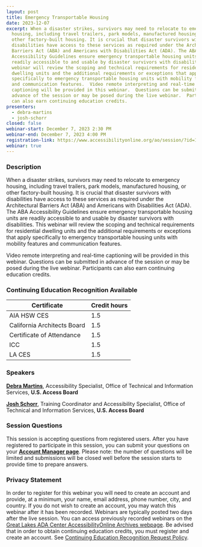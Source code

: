 ```yaml
---
layout: post
title: Emergency Transportable Housing
date: 2023-12-07
excerpt: When a disaster strikes, survivors may need to relocate to emergency
  housing, including travel trailers, park models, manufactured housing, or
  other factory-built housing. It is crucial that disaster survivors with
  disabilities have access to these services as required under the Architectural
  Barriers Act (ABA) and Americans with Disabilities Act (ADA). The ABA
  Accessibility Guidelines ensure emergency transportable housing units are
  readily accessible to and usable by disaster survivors with disabilities. This
  webinar will review the scoping and technical requirements for residential
  dwelling units and the additional requirements or exceptions that apply
  specifically to emergency transportable housing units with mobility features
  and communication features.  Video remote interpreting and real-time
  captioning will be provided in this webinar.  Questions can be submitted in
  advance of the session or may be posed during the live webinar.  Participants
  can also earn continuing education credits.
presenters:
  - debra-martins
  - josh-schorr
closed: false
webinar-start: December 7, 2023 2:30 PM
webinar-end: December 7, 2023 4:00 PM
registration-link: https://www.accessibilityonline.org/ao/session/?id=111090
webinar: true
---
```

### Description

When a disaster strikes, survivors may need to relocate to emergency housing, including travel trailers, park models, manufactured housing, or other factory-built housing. It is crucial that disaster survivors with disabilities have access to these services as required under the Architectural Barriers Act (ABA) and Americans with Disabilities Act (ADA). The ABA Accessibility Guidelines ensure emergency transportable housing units are readily accessible to and usable by disaster survivors with disabilities. This webinar will review the scoping and technical requirements for residential dwelling units and the additional requirements or exceptions that apply specifically to emergency transportable housing units with mobility features and communication features.


Video remote interpreting and real-time captioning will be provided in this webinar. Questions can be submitted in advance of the session or may be posed during the live webinar. Participants can also earn continuing education credits.

### Continuing Education Recognition Available

| **Certificate**             | **Credit hours** |
| --------------------------- | ---------------- |
| AIA HSW CES                 | 1.5              |
| California Architects Board | 1.5              |
| Certificate of Attendance   | 1.5              |
| ICC                         | 1.5              |
| L﻿A CES                     | 1.5              |

### Speakers

**[Debra Martins](https://www.accessibilityonline.org/speakers/speaker.aspx?id=11035&ret=Emergency%20Transportable%20Housing)**, Accessibility Specialist, Office of Technical and Information Services, **U.S. Access Board**



**[Josh Schorr](https://www.accessibilityonline.org/speakers/speaker.aspx?id=10805)**, Training Coordinator and Accessibility Specialist, Office of Technical and Information Services, **U.S. Access Board**

### Session Questions

This session is accepting questions from registered users. After you have registered to participate in this session, you can submit your questions on your **[Account Manager page](https://www.accessibilityonline.org/ao/accountManager/110952)**. Please note: the number of questions will be limited and submissions will be closed well before the session starts to provide time to prepare answers.

### Privacy Statement

In order to register for this webinar you will need to create an account and provide, at a minimum, your name, email address, phone number, city, and country. If you do not wish to create an account, you may watch this webinar after it has been recorded. Webinars are typically posted two days after the live session. You can access previously recorded webinars on the [Great Lakes ADA Center AccessibilityOnline Archives webpage](https://www.accessibilityonline.org/ao/archives/). Be advised that in order to obtain continuing education credits, you must register and create an account. See [Continuing Education Recognition Request Policy](https://www.accessibilityonline.org/continuing-education/CEUDetails.aspx).
